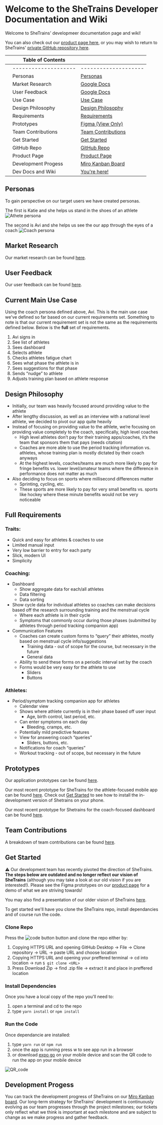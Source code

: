 # Welcome to the SheTrains Developer Documentation and Wiki
Welcome to SheTrains' developmeer documentation page and wiki!

You can also check out our [product page here](index.md), or you may wish to return to SheTrains' [private GitHub repository here](https://github.com/NewcDukem/SheTrains).

|   | Table of Contents    |                                                                                            |
|---|----------------------|--------------------------------------------------------------------------------------------|
|   | -------------------- | --------------------                                                                       |
|   | Personas             | [Personas](#personas)                                                                      |
|   | Market Research      | [Google Docs](#market-research)                                                            |
|   | User Feedback        | [Google Docs](#user-feedback)                                                              |
|   | Use Case             | [Use Case](#current-main-use-case)                                                         |
|   | Design Philosophy    | [Design Philosophy](#design-philosophy)                                                    |
|   | Requirements         | [Requirements](#full-requirements)                                                         |
|   | Prototypes           | [Figma (View Only)](#prototypes)                                                           |
|   | Team Contributions   | [Team Contributions](#team-contributions)                                                  |
|   | Get Started          | [Get Started](#get-started)                                                                |
|   | GitHub Repo          | [GitHub Repo](https://github.com/NewcDukem/SheTrains)                                      |
|   | Product Page         | [Product Page](index.md)                                                                   |
|   | Development Progess  | [Miro Kanban Board](#development-progess)                                                  |
|   | Dev Docs and Wiki    | [You're here!](#welcome-to-the-shetrains-developer-documentation-and-wiki)                 |

## Personas
To gain perspective on our target users we have created personas.

The first is Katie and she helps us stand in the shoes of an athlete 
![Athete persona](/docs/assets/imgs/katie_rugby_player.png)

The second is Avi and she helps us see the our app through the eyes of a coach
![Coach persona](/docs/assets/imgs/avi_strength_coach.png)

## Market Research
Our market research can be found [here](https://docs.google.com/document/d/1_obkrHjP5iOUZ2Q-JGU_X8vTIjbpcwR4s2MqTUNNHiw/edit?usp=sharing).

## User Feedback
Our user feedback can be found [here](https://docs.google.com/document/d/1_KWH0lfyA3akdgJwGFHxCtil1POfQ8QoXNo63ExMCQA/edit?usp=sharing).

## Current Main Use Case

Using the coach persona defined above, Avi. This is the main use case we've defined so far based on our current requirements set. Something to note is that our current requirement set is not the same as the requirements defined below. Below is the **full** set of requirements.

1. Avi signs in
2. See list of athletes
3. Sees dashboard
4. Selects athlete
5. Checks athletes fatigue chart
6. Sees what phase the athlete is in
7. Sees suggestions for that phase
8. Sends “nudge” to athlete
9. Adjusts training plan based on athlete response

## Design Philosophy

- Initially, our team was heavily focused around providing value to the athlete
- After lengthy discussion, as well as an interview with a national level athlete, we decided to pivot our app quite heavily
- Instead of focusing on providing value to the athlete, we’re focusing on providing value completely to the coach, specifically, high level coaches
  - High level athletes don’t pay for their training apps/coaches, it’s the team that sponsors them that pays (needs citation)
  - Coaches are more able to use the period tracking information vs. athletes, whose training plan is mostly dictated by their coach anyways
  - At the highest levels, coaches/teams are much more likely to pay for fringe benefits vs. lower level/amateur teams where the difference in performance does not matter as much
- Also deciding to focus on sports where millisecond differences matter
  - Sprinting, cycling, etc.
  - These sports are more likely to pay for very small benefits vs. sports like hockey where these minute benefits would not be very noticeable

## Full Requirements

### Traits:

- Quick and easy for athletes & coaches to use
- Limited manual input
- Very low barrier to entry for each party
- Slick, modern UI
- Simplicity

### Coaching:

- Dashboard
  - Show aggregate data for each/all athletes
  - Data filtering
  - Data sorting
- Show cycle data for individual athletes so coaches can make decisions based off the research surrounding training and the menstrual cycle
  - Where each athlete is in their cycle
  - Symptoms that commonly occur during those phases (submitted by athletes through period tracking companion app)
- Communication Features
  - Coaches can create custom forms to “query” their athletes, mostly based on menstrual cycle info/suggestions
    - Training data - out of scope for the course, but necessary in the future
    - General data
  - Ability to send these forms on a periodic interval set by the coach
  - Forms would be very easy for the athlete to use
    - Sliders
    - Buttons

### Athletes:

- Period/symptom tracking companion app for athletes
  - Calendar view
  - Shows where athlete currently is in their phase based off user input
    - Age, birth control, last period, etc.
  - Can enter symptoms on each day
    - Bleeding, cramps, etc.
  - Potentially mild predictive features
  - View for answering coach “queries”
    - Sliders, buttons, etc.
  - Notifications for coach “queries”
  - Workout tracking - out of scope, but necessary in the future

## Prototypes
Our application prototypes can be found [here](https://www.figma.com/file/7DlVf29q5uVEQFIar38SYF/SheTrains-Prototype).

Our most recent prototype for SheTrains for the athlete-focused mobile app can be found [here](https://www.figma.com/proto/7DlVf29q5uVEQFIar38SYF/SheTrains-Prototype?node-id=250%3A389&scaling=scale-down&page-id=248%3A68&starting-point-node-id=250%3A389). Check out [Get Started](#get-started) to see how to install the in-development version of Shetrains on your phone.

Our most recent prototype for Shetrains for the coach-focused dashboard can be found [here](https://www.figma.com/proto/7DlVf29q5uVEQFIar38SYF/SheTrains-Prototype?node-id=582%3A2211&scaling=scale-down&page-id=582%3A2210&starting-point-node-id=582%3A2211).

## Team Contributions
A breakdown of team contributions can be found [here](https://docs.google.com/document/d/11S9Xa3bdAaYhfWwDXiT6zvBAnbTua4WQ0faoHrVRx2w/edit?usp=sharing).

## Get Started

:warning: Our development team has recently pivoted the direction of SheTrains. **The steps below are outdated and no longer reflect our vision of SheTrains** (although you may take a look at our old vision if you are interested!). Please see the Figma prototypes on our [product page](index.md) for a demo of what we are striving towards!

You may also find a presentation of our older vision of SheTrains [here](https://docs.google.com/presentation/d/1dNkHQp1s_kYHDXfFVXeRnpM1mjSNfx-HJK76AULFA3s/edit?usp=sharing).

To get started we'll have you clone the SheTrains repo, install dependancies and of course run the code.

### Clone Repo
Press the ![code button](/docs/assets/imgs/code_button.jpg) button and clone the repo either by:
1. Copying HTTPS URL and opening GitHub Desktop -> File -> Clone repository -> URL -> paste URL and choose location
2. Copying HTTPS URL and opening your preffered terminal -> cd into location -> run `$ git clone <URL>`
3. Press Download Zip -> find .zip file -> extract it and place in preffered location

### Install Dependencies
Once you have a local copy of the repo you'll need to:
1. open a terminal and cd to the repo
2. type `yarn install` or `npm install`

### Run the Code
Once dependancie are installed:
1. type `yarn run` or `npm run`
2. once the app is running press w to see app run in a browser
3. or download [expo go](https://expo.dev/client) on your mobile device and scan the QR code to run the app on your mobile device

![QR_code](/docs/assets/imgs/QR_code.png)

## Development Progess

You can track the development progress of SheTrains on our [Miro Kanban board](https://miro.com/app/board/uXjVOHIqjM4=/?invite_link_id=871805981124). Our long-term strategy for SheTrains' development is continuously evolving as our team progresses through the project milestones; our tickets only reflect what we think is important at each milestone and are subject to change as we make progress and gather feedback.
